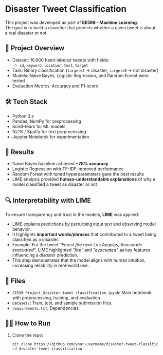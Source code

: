 # Disaster Tweet Classification

This project was developed as part of **EE599 - Machine Learning**.  
The goal is to build a classifier that predicts whether a given tweet is about a real disaster or not.

## 📌 Project Overview
- Dataset: 10,000 hand-labeled tweets with fields:
  - `id`, `keyword`, `location`, `text`, `target`
- Task: Binary classification (`target=1` → disaster, `target=0` → not disaster)
- Models: Naive Bayes, Logistic Regression, and Random Forest were tested
- Evaluation Metrics: Accuracy and F1-score

## 🛠️ Tech Stack
- Python 3.x
- Pandas, NumPy for preprocessing
- Scikit-learn for ML models
- NLTK / SpaCy for text preprocessing
- Jupyter Notebook for experimentation

## 🚀 Results
- Naive Bayes baseline achieved **~78% accuracy**
- Logistic Regression with TF-IDF improved performance
- Random Forest with tuned hyperparameters gave the best results
- LIME analysis provided **human-understandable explanations** of why a model classified a tweet as disaster or not

## 🔍 Interpretability with LIME
To ensure transparency and trust in the models, **LIME** was applied:
- LIME explains predictions by perturbing input text and observing model behavior.
- It highlights **important words/phrases** that contributed to a tweet being classified as a disaster.
- Example: For the tweet *"Forest fire near Los Angeles, thousands evacuated"*, LIME highlighted *"fire"* and *"evacuated"* as key features influencing a *disaster* prediction.
- This step demonstrates that the model aligns with human intuition, increasing reliability in real-world use.

## 📂 Files
- `EE599 Project_Disaster tweet classification.ipynb`: Main notebook with preprocessing, training, and evaluation.
- `Dataset/`: Train, test, and sample submission files.
- `requirements.txt`: Dependencies.

## 🧑‍💻 How to Run
1. Clone the repo:
   ```bash
   git clone https://github.com/your-username/disaster-tweet-classification.git
   cd disaster-tweet-classification
